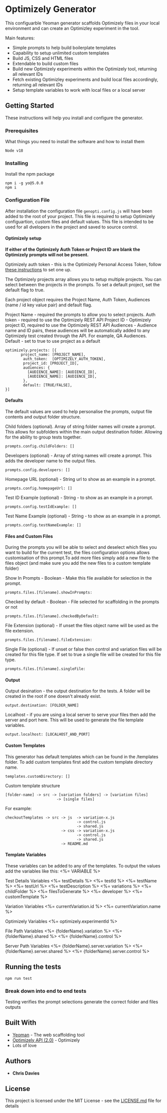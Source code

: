 # Optimizely Generator

This configuarble Yeoman generator scaffolds Optimizely files in your local environment and can create an Optimizley experiment in the tool.

Main features:

- Simple prompts to help build boilerplate templates
- Capability to setup unlimited custom templates
- Build JS, CSS and HTML files
- Extendable to build custom files
- Build new Optimizely experiments within the Optimizely tool, returning all relevant IDs
- Fetch existing Optimizley experiments and build local files accordingly, returning all relevant IDs
- Setup template variables to work with local files or a local server

## Getting Started

These instructions will help you install and configure the generator.

### Prerequisites

What things you need to install the software and how to install them

```
Node v18
```

### Installing

Install the npm package

```
npm i -g yo@5.0.0
npm i 
```

### Configuration File

After installation the configuration file `genopti.config.js` will have been added to the root of your project. This file is required to setup Optimizely configuartion, custom files and default values. This file is intended to be used for all dvelopers in the project and saved to source control.

#### Optimizely setup

**If either of the Optimizely Auth Token or Project ID are blank the Optimizely prompts will not be present.**

Optimizely auth token - this is the Optimizely Personal Access Token, follow [these instructions](https://docs.developers.optimizely.com/web-experimentation/docs/personal-access-token) to set one up.

The Optimizely projects array allows you to setup multiple projects. You can select between the projects in the prompts. To set a default project, set the default flag to true.

Each project object requires the Project Name, Auth Token, Audiences (name / id key value pair) and default flag.

Project Name - required the prompts to allow you to select projects.
Auth token - required to use the Optimizely REST API
Project ID - Optimizely project ID, required to use the Optimizely REST API
Audiences - Audience name and ID pairs, these audiences will be automatically added to any Optimizely test created through the API. For example, QA Audiences.
Default - set to true to use project as a default

```
optimizely.projects: [{
       project_name: [PROJECT_NAME],
        auth_token:  [OPTIMIZELY_AUTH_TOKEN],
        project_id: [PROJECT_ID],
        audiences: {
          [AUDIENCE_NAME]: [AUDIENCE_ID],
          [AUDIENCE_NAME]: [AUDIENCE_ID],
        },
        default: [TRUE/FALSE],
}]
```

#### Defaults

The default values are used to help personalise the prompts, output file contents and output folder structure.

Child folders (optional). Array of string folder names will create a prompt. This allows for subfolders within the main output destination folder. Allowing for the ability to group tests together.

```
prompts.config.childFolders: []
```

Developers (optional) - Array of string names will create a prompt. This adds the developer name to the output files.

```
prompts.config.developers: []
```

Homepage URL (optional) - String url to show as an example in a prompt.

```
prompts.config.homepageUrl: []
```

Test ID Example (optional) - String - to show as an example in a prompt.

```
prompts.config.testIdExample: []
```

Test Name Example (optional) - String - to show as an example in a prompt.

```
prompts.config.testNameExample: []
```

#### Files and Custom Files

During the prompts you will be able to select and deselect which files you want to build for the current test, the files configuration options allows customisation of this prompt.To add more files simply add a new file to the files object (and make sure you add the new files to a custom template folder)

Show In Prompts - Boolean - Make this file available for selection in the prompt.

```
prompts.files.[filename].showInPrompts:
```

Checked by default - Boolean - File selected for scaffolding in the prompts or not

```
prompts.files.[filename].checkedByDefault:
```

File Extension (optional) - If unset the files object name will be used as the file extension.

```
prompts.files.[filename].fileExtension:
```

Single File (optional) - If unset or false then control and variation files will be created for this file type. If set to true a single file will be created for this file type.

```
prompts.files.[filename].singleFile:
```

#### Output

Output desination - the output destination for the tests. A folder will be created in the root if one doesn't already exist.

```
output.destination: [FOLDER_NAME]
```

Localhost - if you are using a local server to serve your files then add the server and port here. This will be used to generate the file template variables.

```
output.localhost: [LOCALHOST_AND_PORT]
```

#### Custom Templates

This generator has default templates which can be found in the /templates folder.
To add custom templates first add the custom template directory name.

```
templates.customDirectory: []
```

Custom template structure 

```
[folder-name] -> src -> [variation folders] -> [variation files]
                       -> [single files]
```

For example:
```
checkoutTemplates -> src -> js  -> variation-x.js
                                -> control.js
                                -> shared.js
                         -> css -> variation-x.js
                                -> control.js
                                -> shared.js
                         -> README.md
```

#### Template Variables
These variables can be added to any of the templates. 
To output the values add the variables like this: <%= VARIABLE %>

Test Details Variables
<%= testDetails %>
<%= testId %>
<%= testName %>
<%= testUrl %>
<%= testDescription %>
<%= variations %>
<%= childFolder %>
<%= filesToGenerate %>
<%= developer %>
<%= customTemplate %>

Variation Variables
<%= currentVariation.id  %>
<%= currentVariation.name %>

Optimizely Variables
<%= optimizely.experimentId %>

File Path Variables
<%= {folderName}.variation %>
<%= {folderName}.shared  %>
<%= {folderName}.control  %>

Server Path Variables
<%= {folderName}.server.variation %>
<%= {folderName}.server.shared  %>
<%= {folderName}.server.control  %>


## Running the tests

```
npm run test
```


### Break down into end to end tests

Testing verifies the prompt selections generate the correct folder and files outputs


## Built With

- [Yeoman](https://yeoman.io/) - The web scaffolding tool
- [Optimizely API (2.0)](https://library.optimizely.com/docs/api/app/v2/index.html/) - Optimizely
- Lots of love


## Authors

- **Chris Davies** 

## License

This project is licensed under the MIT License - see the [LICENSE.md](LICENSE.md) file for details
